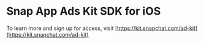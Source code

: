 # Snap App Ads Kit SDK for iOS

To learn more and sign up for access, visit [https://kit.snapchat.com/ad-kit](https://kit.snapchat.com/ad-kit)
